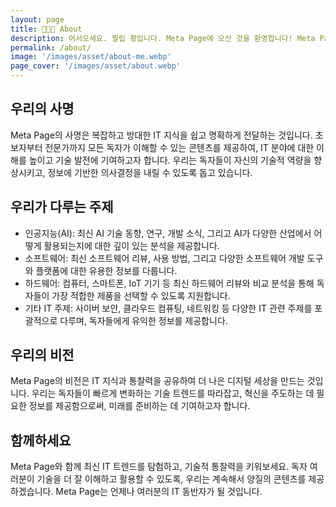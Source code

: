```yaml
---
layout: page
title: 👨🏻‍💻 About
description: 어서오세요. 필립 황입니다. Meta Page에 오신 것을 환영합니다! Meta Page에서는 인공지능(AI), 소프트웨어, 하드웨어 등 다양한 IT 분야의 최신 정보를 제공하는 종합 IT 블로그입니다. 우리는 빠르게 변화하는 기술 환경에서 독자들이 최신 트렌드를 이해하고 활용할 수 있도록 돕기 위해 노력하고 있습니다.
permalink: /about/
image: '/images/asset/about-me.webp'
page_cover: '/images/asset/about.webp'
---
```


## 우리의 사명
Meta Page의 사명은 복잡하고 방대한 IT 지식을 쉽고 명확하게 전달하는 것입니다. 초보자부터 전문가까지 모든 독자가 이해할 수 있는 콘텐츠를 제공하여, IT 분야에 대한 이해를 높이고 기술 발전에 기여하고자 합니다. 우리는 독자들이 자신의 기술적 역량을 향상시키고, 정보에 기반한 의사결정을 내릴 수 있도록 돕고 있습니다.

## 우리가 다루는 주제
- 인공지능(AI): 최신 AI 기술 동향, 연구, 개발 소식, 그리고 AI가 다양한 산업에서 어떻게 활용되는지에 대한 깊이 있는 분석을 제공합니다.
- 소프트웨어: 최신 소프트웨어 리뷰, 사용 방법, 그리고 다양한 소프트웨어 개발 도구와 플랫폼에 대한 유용한 정보를 다룹니다.
- 하드웨어: 컴퓨터, 스마트폰, IoT 기기 등 최신 하드웨어 리뷰와 비교 분석을 통해 독자들이 가장 적합한 제품을 선택할 수 있도록 지원합니다.
- 기타 IT 주제: 사이버 보안, 클라우드 컴퓨팅, 네트워킹 등 다양한 IT 관련 주제를 포괄적으로 다루며, 독자들에게 유익한 정보를 제공합니다.

## 우리의 비전
Meta Page의 비전은 IT 지식과 통찰력을 공유하여 더 나은 디지털 세상을 만드는 것입니다. 우리는 독자들이 빠르게 변화하는 기술 트렌드를 따라잡고, 혁신을 주도하는 데 필요한 정보를 제공함으로써, 미래를 준비하는 데 기여하고자 합니다.

## 함께하세요
Meta Page와 함께 최신 IT 트렌드를 탐험하고, 기술적 통찰력을 키워보세요. 독자 여러분이 기술을 더 잘 이해하고 활용할 수 있도록, 우리는 계속해서 양질의 콘텐츠를 제공하겠습니다. Meta Page는 언제나 여러분의 IT 동반자가 될 것입니다.
